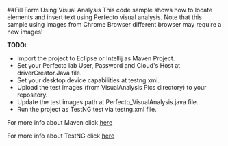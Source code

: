 ##Fill Form Using Visual Analysis
This code sample shows how to locate elements and insert text using Perfecto visual analysis.
Note that this sample using images from Chrome Browser different browser may require a new images! 

**TODO:**
- Import the project to Eclipse or Intellij as Maven Project.
- Set your Perfecto lab User, Password and Cloud's Host at driverCreator.Java file.
- Set your desktop device capabilities at testng.xml.
- Upload the test images (from VisualAnalysis Pics directory) to your repository.
- Update the test images path at Perfecto_VisualAnalysis.java file.
- Run the project as TestNG test via testng.xml file.

For more info about Maven click [here](https://community.perfectomobile.com/posts/915224-working-with-maven)

For more info about TestNG click [here](https://community.perfectomobile.com/posts/988612-manage-testng-execution-and-data)
